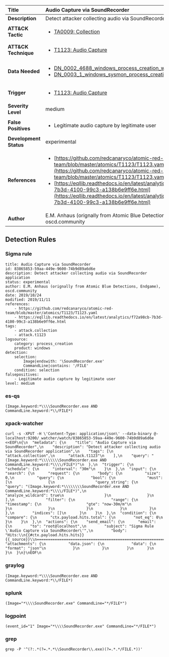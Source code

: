 | Title                    | Audio Capture via SoundRecorder       |
|:-------------------------|:------------------|
| **Description**          | Detect attacker collecting audio via SoundRecorder application |
| **ATT&amp;CK Tactic**    |  <ul><li>[TA0009: Collection](https://attack.mitre.org/tactics/TA0009)</li></ul>  |
| **ATT&amp;CK Technique** | <ul><li>[T1123: Audio Capture](https://attack.mitre.org/techniques/T1123)</li></ul>  |
| **Data Needed**          | <ul><li>[DN_0002_4688_windows_process_creation_with_commandline](../Data_Needed/DN_0002_4688_windows_process_creation_with_commandline.md)</li><li>[DN_0003_1_windows_sysmon_process_creation](../Data_Needed/DN_0003_1_windows_sysmon_process_creation.md)</li></ul>  |
| **Trigger**              | <ul><li>[T1123: Audio Capture](../Triggers/T1123.md)</li></ul>  |
| **Severity Level**       | medium |
| **False Positives**      | <ul><li>Legitimate audio capture by legitimate user</li></ul>  |
| **Development Status**   | experimental |
| **References**           | <ul><li>[https://github.com/redcanaryco/atomic-red-team/blob/master/atomics/T1123/T1123.yaml](https://github.com/redcanaryco/atomic-red-team/blob/master/atomics/T1123/T1123.yaml)</li><li>[https://eqllib.readthedocs.io/en/latest/analytics/f72a98cb-7b3d-4100-99c3-a138b6e9ff6e.html](https://eqllib.readthedocs.io/en/latest/analytics/f72a98cb-7b3d-4100-99c3-a138b6e9ff6e.html)</li></ul>  |
| **Author**               | E.M. Anhaus (orignally from Atomic Blue Detections, Endgame), oscd.community |


## Detection Rules

### Sigma rule

```
title: Audio Capture via SoundRecorder
id: 83865853-59aa-449e-9600-74b9d89a6d6e
description: Detect attacker collecting audio via SoundRecorder application
status: experimental
author: E.M. Anhaus (orignally from Atomic Blue Detections, Endgame), oscd.community
date: 2019/10/24
modified: 2019/11/11
references:
    - https://github.com/redcanaryco/atomic-red-team/blob/master/atomics/T1123/T1123.yaml
    - https://eqllib.readthedocs.io/en/latest/analytics/f72a98cb-7b3d-4100-99c3-a138b6e9ff6e.html
tags:
    - attack.collection
    - attack.t1123
logsource:
    category: process_creation
    product: windows
detection:
    selection:
        Image|endswith: '\SoundRecorder.exe'
        CommandLine|contains: '/FILE'
    condition: selection
falsepositives:
    - Legitimate audio capture by legitimate user
level: medium

```





### es-qs
    
```
(Image.keyword:*\\\\SoundRecorder.exe AND CommandLine.keyword:*\\/FILE*)
```


### xpack-watcher
    
```
curl -s -XPUT -H \'Content-Type: application/json\' --data-binary @- localhost:9200/_watcher/watch/83865853-59aa-449e-9600-74b9d89a6d6e <<EOF\n{\n  "metadata": {\n    "title": "Audio Capture via SoundRecorder",\n    "description": "Detect attacker collecting audio via SoundRecorder application",\n    "tags": [\n      "attack.collection",\n      "attack.t1123"\n    ],\n    "query": "(Image.keyword:*\\\\\\\\SoundRecorder.exe AND CommandLine.keyword:*\\\\/FILE*)"\n  },\n  "trigger": {\n    "schedule": {\n      "interval": "30m"\n    }\n  },\n  "input": {\n    "search": {\n      "request": {\n        "body": {\n          "size": 0,\n          "query": {\n            "bool": {\n              "must": [\n                {\n                  "query_string": {\n                    "query": "(Image.keyword:*\\\\\\\\SoundRecorder.exe AND CommandLine.keyword:*\\\\/FILE*)",\n                    "analyze_wildcard": true\n                  }\n                }\n              ],\n              "filter": {\n                "range": {\n                  "timestamp": {\n                    "gte": "now-30m/m"\n                  }\n                }\n              }\n            }\n          }\n        },\n        "indices": []\n      }\n    }\n  },\n  "condition": {\n    "compare": {\n      "ctx.payload.hits.total": {\n        "not_eq": 0\n      }\n    }\n  },\n  "actions": {\n    "send_email": {\n      "email": {\n        "to": "root@localhost",\n        "subject": "Sigma Rule \'Audio Capture via SoundRecorder\'",\n        "body": "Hits:\\n{{#ctx.payload.hits.hits}}{{_source}}\\n================================================================================\\n{{/ctx.payload.hits.hits}}",\n        "attachments": {\n          "data.json": {\n            "data": {\n              "format": "json"\n            }\n          }\n        }\n      }\n    }\n  }\n}\nEOF\n
```


### graylog
    
```
(Image.keyword:*\\\\SoundRecorder.exe AND CommandLine.keyword:*\\/FILE*)
```


### splunk
    
```
(Image="*\\\\SoundRecorder.exe" CommandLine="*/FILE*")
```


### logpoint
    
```
(event_id="1" Image="*\\\\SoundRecorder.exe" CommandLine="*/FILE*")
```


### grep
    
```
grep -P '^(?:.*(?=.*.*\\SoundRecorder\\.exe)(?=.*.*/FILE.*))'
```



